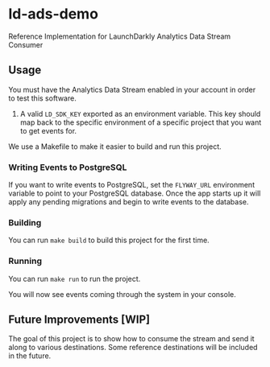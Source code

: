 # ld-ads-demo

Reference Implementation for LaunchDarkly Analytics Data Stream Consumer

## Usage 

You must have the Analytics Data Stream enabled in your account in order to
test this software. 

1. A valid `LD_SDK_KEY` exported as an environment variable. This key should 
map back to the specific environment of a specific project that you want to 
get events for. 

We use a Makefile to make it easier to build and run this project. 

### Writing Events to PostgreSQL 

If you want to write events to PostgreSQL, set the `FLYWAY_URL` environment variable to point to your PostgreSQL database. Once the app starts up it will apply any pending migrations and begin to write events to the database. 

### Building 

You can run `make build` to build this project for the first time. 

### Running 

You can run `make run` to run the project. 

You will now see events coming through the system in your console. 

## Future Improvements [WIP]

The goal of this project is to show how to consume the stream and send it 
along to various destinations. Some reference destinations will be included 
in the future. 